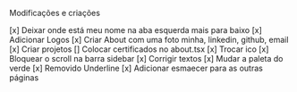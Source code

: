 Modificações e criações

[x] Deixar onde está meu nome na aba esquerda mais para baixo
[x] Adicionar Logos
[x] Criar About com uma foto minha, linkedin, github, email
[x] Criar projetos
[] Colocar certificados no about.tsx
[x] Trocar ico
[x] Bloquear o scroll na barra sidebar
[x] Corrigir textos
[x] Mudar a paleta do verde
[x] Removido Underline
[x] Adicionar esmaecer para as outras páginas
